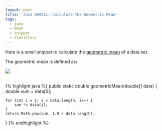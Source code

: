 ```yaml
---
layout: post
title: 'Java &#8211; Calculate the Geometric Mean'
tags:
  - java
  - mean
  - snippet
  - statistics
---
```

Here is a small snippet to calculate the [geometric mean][1] of a data set.

The geometric mean is defined as:

![][2]

<br />
{% highlight java %} 
public static double geometricMean(double[] data)  
{
	double sum = data[0];

	for (int i = 1; i < data.length; i++) {
		sum *= data[i]; 
	}
	return Math.pow(sum, 1.0 / data.length); 
}
{% endhighlight %}

 [1]: http://en.wikipedia.org/wiki/Geometric_mean
 [2]: http://upload.wikimedia.org/math/0/2/c/02cc5b37c813d7b94697e89f8e7086d6.png